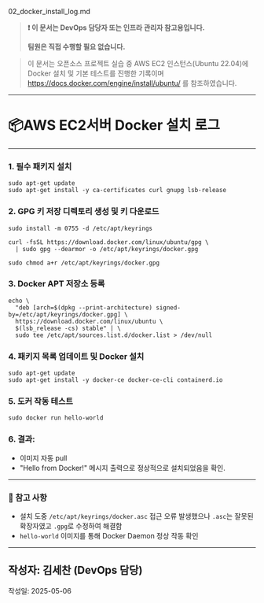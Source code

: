 02_docker_install_log.md

> **❗ 이 문서는 DevOps 담당자 또는 인프라 관리자 참고용입니다.**
>
> **팀원은 직접 수행할 필요 없습니다.**

> 이 문서는 오픈소스 프로젝트 실습 중 AWS EC2 인스턴스(Ubuntu 22.04)에 Docker 설치 및 기본 테스트를 진행한 기록이며 https://docs.docker.com/engine/install/ubuntu/ 를 참조하였습니다.

---

# 📦AWS EC2서버 Docker 설치 로그

---

### 1. 필수 패키지 설치

```
sudo apt-get update
sudo apt-get install -y ca-certificates curl gnupg lsb-release
```

### 2. GPG 키 저장 디렉토리 생성 및 키 다운로드

```
sudo install -m 0755 -d /etc/apt/keyrings

curl -fsSL https://download.docker.com/linux/ubuntu/gpg \
  | sudo gpg --dearmor -o /etc/apt/keyrings/docker.gpg

sudo chmod a+r /etc/apt/keyrings/docker.gpg
```

### 3. Docker APT 저장소 등록

```
echo \
  "deb [arch=$(dpkg --print-architecture) signed-by=/etc/apt/keyrings/docker.gpg] \
  https://download.docker.com/linux/ubuntu \
  $(lsb_release -cs) stable" | \
  sudo tee /etc/apt/sources.list.d/docker.list > /dev/null
```

### 4. 패키지 목록 업데이트 및 Docker 설치

```
sudo apt-get update
sudo apt-get install -y docker-ce docker-ce-cli containerd.io
```

### 5. 도커 작동 테스트

```
sudo docker run hello-world
```

### 6. 결과:

- 이미지 자동 pull
- "Hello from Docker!" 메시지 출력으로 정상적으로 설치되었음을 확인.

---

### 📌 참고 사항

- 설치 도중 `/etc/apt/keyrings/docker.asc` 접근 오류 발생했으나 `.asc`는 잘못된 확장자였고 `.gpg`로 수정하여 해결함
- `hello-world` 이미지를 통해 Docker Daemon 정상 작동 확인

---

## 작성자: 김세찬 (DevOps 담당)

작성일: 2025-05-06
